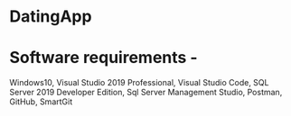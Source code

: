 # DatingApp
# Software requirements -
  Windows10, Visual Studio 2019 Professional, Visual Studio Code, SQL Server 2019 Developer Edition, Sql Server Management Studio, Postman, GitHub, SmartGit
